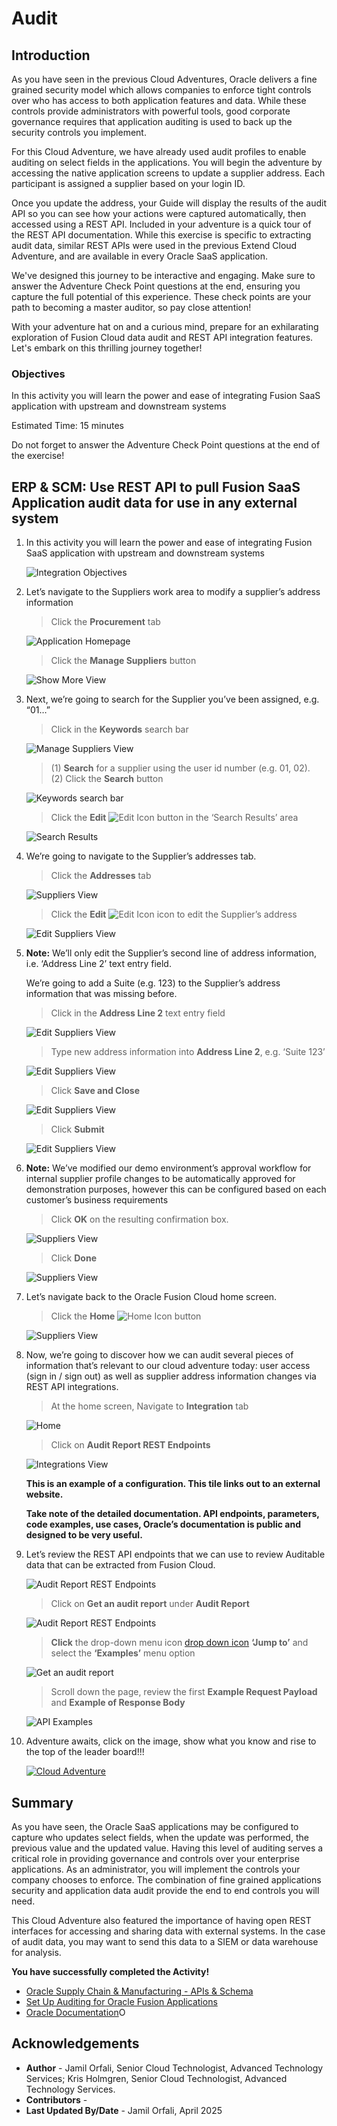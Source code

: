 # Audit

## Introduction

As you have seen in the previous Cloud Adventures, Oracle delivers a fine grained security model which allows companies to enforce tight controls over who has access to both application features and data. While these controls provide administrators with powerful tools, good corporate governance requires that application auditing is used to back up the security controls you implement.

For this Cloud Adventure, we have already used audit profiles to enable auditing on select fields in the applications.
You will begin the adventure by accessing the native application screens to update a supplier address. Each participant is assigned a supplier based on your login ID.

Once you update the address, your Guide will display the results of the audit API so you can see how your actions were captured automatically, then accessed using a REST API.
Included in your adventure is a quick tour of the REST API documentation. While this exercise is specific to extracting audit data, similar REST APIs were used in the previous Extend Cloud Adventure, and are available in every Oracle SaaS application.

We've designed this journey to be interactive and engaging. Make sure to answer the Adventure Check Point questions at the end, ensuring you capture the full potential of this experience. These check points are your path to becoming a master auditor, so pay close attention!

With your adventure hat on and a curious mind, prepare for an exhilarating exploration of Fusion Cloud data audit and REST API integration features. Let's embark on this thrilling journey together!

### **Objectives**

In this activity you will learn the power and ease of integrating Fusion SaaS application with upstream and downstream systems

Estimated Time: 15 minutes

Do not forget to answer the Adventure Check Point questions at the end of the exercise!

## ERP & SCM: Use REST API to pull Fusion SaaS Application audit data for use in any external system

1. In this activity you will learn the power and ease of integrating Fusion SaaS application with upstream and downstream systems

    ![Integration Objectives](images/integration_objs3.png)

2. Let’s navigate to the Suppliers work area to modify a supplier’s address information

    > Click the **Procurement** tab

    ![Application Homepage](images/image002.png)

    > Click the **Manage Suppliers** button

    ![Show More View](images/image004.png)

3. Next, we’re going to search for the Supplier you’ve been assigned, e.g. “01…”

    > Click in the **Keywords** search bar

    ![Manage Suppliers View](images/image005.png)

    > (1) **Search** for a supplier using the user id number (e.g. 01, 02).  <br>
    > (2) Click the **Search** button

    ![Keywords search bar](images/image006.png)

    > Click the **Edit** ![Edit Icon](images/icon011_edit.png)  button in the ‘Search Results’ area

    ![Search Results](images/image007.png)

4. We’re going to navigate to the Supplier’s addresses tab.

    > Click the **Addresses** tab

    ![Suppliers View](images/image008.png)

    > Click the **Edit** ![Edit Icon](images/icon011_edit.png) icon to edit the Supplier’s address

    ![Edit Suppliers View](images/image009.png)

5. **Note:** We’ll only edit the Supplier’s second line of address information, i.e. ‘Address Line 2’ text entry field.

    We’re going to add a Suite (e.g. 123) to the Supplier’s address information that was missing before.

    > Click in the **Address Line 2** text entry field

    ![Edit Suppliers View](images/image010.png)

    > Type new address information into **Address Line 2**, e.g. ‘Suite 123’

    ![Edit Suppliers View](images/image011.png)

    > Click **Save and Close**

    ![Edit Suppliers View](images/image012.png)

    > Click **Submit**

    ![Edit Suppliers View](images/image013.png)

6. **Note:** We’ve modified our demo environment’s approval workflow for internal supplier profile changes to be automatically approved for demonstration purposes, however this can be configured based on each customer’s business requirements

    > Click **OK** on the resulting confirmation box.

    ![Suppliers View](images/image014.png)

    > Click **Done**

    ![Suppliers View](images/image015.png)

7. Let’s navigate back to the Oracle Fusion Cloud home screen.

    > Click the **Home** ![Home Icon](images/icon012_home.png) button

    ![Suppliers View](images/image016.png)

8. Now, we’re going to discover how we can audit several pieces of information that’s relevant to our cloud adventure today: user access (sign in / sign out) as well as supplier address information changes via REST API integrations.

    > At the home screen, Navigate to **Integration** tab

    ![Home](images/image017.png)

    > Click on **Audit Report REST Endpoints**

    ![Integrations View](images/image018.png)

    **This is an example of a configuration. This tile links out to an external website.**

    **Take note of the detailed documentation. API endpoints, parameters, code examples, use cases, Oracle’s documentation is public and designed to be very useful.**

9. Let’s review the REST API endpoints that we can use to review Auditable data that can be extracted from Fusion Cloud.

    ![Audit Report REST Endpoints](images/image019.png)

    > Click on **Get an audit report** under **Audit Report**

    ![Audit Report REST Endpoints](images/image020.png)

    > **Click** the drop-down menu icon [drop down icon](images/icon014_downarrow.png) **‘Jump to’** and select the **‘Examples’** menu option

    ![Get an audit report](images/image021.png)

    > Scroll down the page, review the first **Example Request Payload** and **Example of Response Body**

    ![API Examples](images/image022.png)

10. Adventure awaits, click on the image, show what you know and rise to the top of the leader board!!!

    [![Cloud Adventure](images/cloud-adventure-checkpoint-image.png)](https://apex.oracle.com/pls/apex/f?p=159406:LOGIN_TEAM:::::CC:CIOADVENTURE)

## Summary

As you have seen, the Oracle SaaS applications may be configured to capture who updates select fields, when the update was performed, the previous value and the updated value. Having this level of auditing serves a critical role in providing governance and controls over your enterprise applications. As an administrator, you will implement the controls your company chooses to enforce. The combination of fine grained applications security and application data audit provide the end to end controls you will need.

This Cloud Adventure also featured the importance of having open REST interfaces for accessing and sharing data with external systems. In the case of audit data, you may want to send this data to a SIEM or data warehouse for analysis.

**You have successfully completed the Activity!**

* [Oracle Supply Chain & Manufacturing - APIs & Schema](https://docs.oracle.com/en/cloud/saas/supply-chain-and-manufacturing/24b/api.html)
* [Set Up Auditing for Oracle Fusion Applications](https://docs.oracle.com/en/cloud/saas/applications-common/24d/facia/set-up-auditing-for-oracle-fusion-applications.html)
* [Oracle Documentation](http://docs.oracle.com)O

## Acknowledgements
* **Author** - Jamil Orfali, Senior Cloud Technologist, Advanced Technology Services; Kris Holmgren, Senior Cloud Technologist, Advanced Technology Services.
* **Contributors** -
* **Last Updated By/Date** - Jamil Orfali, April 2025
